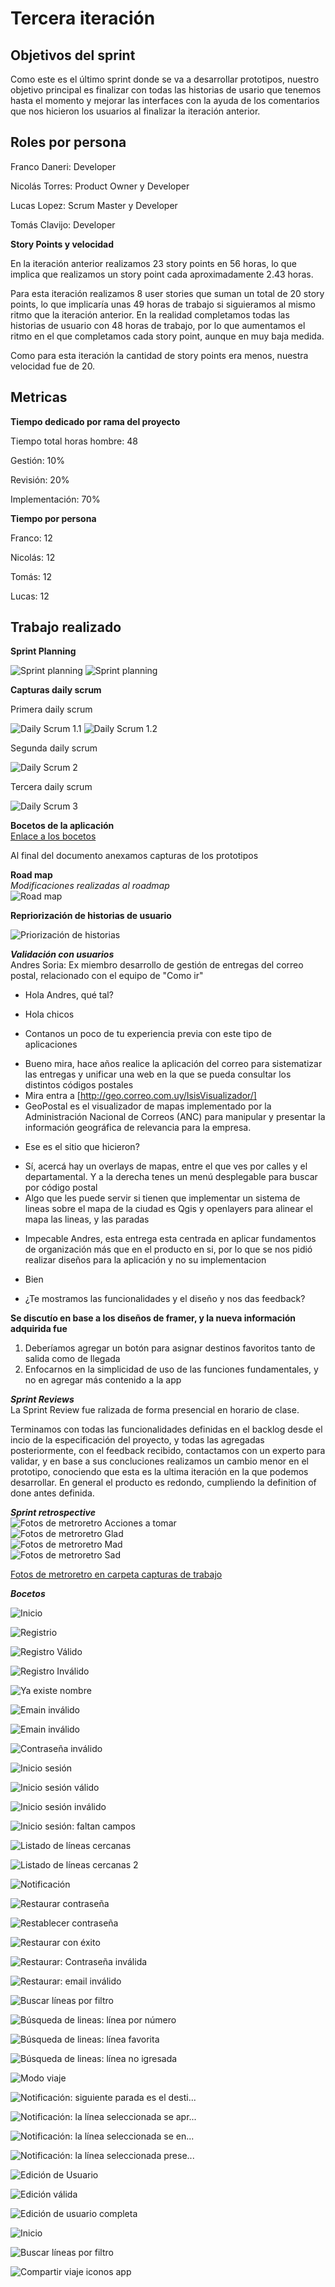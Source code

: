 # Tercera iteración

## Objetivos del sprint

Como este es el último sprint donde se va a desarrollar prototipos, nuestro objetivo principal es finalizar con todas las historias de usario que tenemos hasta el momento y mejorar las interfaces con la ayuda de los comentarios que nos hicieron los usuarios al finalizar la iteración anterior.

## Roles por persona

Franco Daneri: Developer

Nicolás Torres: Product Owner y Developer

Lucas Lopez: Scrum Master y Developer

Tomás Clavijo: Developer

**Story Points y velocidad**

En la iteración anterior realizamos 23 story points en 56 horas, lo que implica que realizamos un story point cada aproximadamente 2.43 horas.

Para esta iteración realizamos 8 user stories que suman un total de 20 story points, lo que implicaría unas 49 horas de trabajo si siguieramos al mismo ritmo que la iteración anterior. En la realidad completamos todas las historias de usuario con 48 horas de trabajo, por lo que aumentamos el ritmo en el que completamos cada story point, aunque en muy baja medida.

Como para esta iteración la cantidad de story points era menos, nuestra velocidad fue de 20.

## Metricas

**Tiempo dedicado por rama del proyecto**

Tiempo total horas hombre: 48

Gestión: 10%  

Revisión: 20%  

Implementación: 70%  

**Tiempo por persona**

Franco: 12

Nicolás: 12

Tomás: 12

Lucas: 12

## Trabajo realizado

**Sprint Planning**

![Sprint planning](sprintPlanning/1.1.png)
![Sprint planning](sprintPlanning/1.2.png)

**Capturas daily scrum**

Primera daily scrum

![Daily Scrum 1.1](dailyScrum/1.1.png)
![Daily Scrum 1.2](dailyScrum/1.2.png)

Segunda daily scrum

![Daily Scrum 2](dailyScrum/2.png)

Tercera daily scrum

![Daily Scrum 3](dailyScrum/3.png)

**Bocetos de la aplicación**  
[Enlace a los bocetos](https://framer.com/projects/Obligatorio-ISA1--tTpcYBayE4l0hXQtDI3a-jivMV?node=Z0WivQWu5)

Al final del documento anexamos capturas de los prototipos

**Road map**  
*Modificaciones realizadas al roadmap*  
![Road map](roadMap/roadMap.png)

**Repriorización de historias de usuario**

![Priorización de historias](priorizacion/Priorizacion.png)

***Validación con usuarios***  
Andres Soria: Ex miembro desarrollo de gestión de entregas del correo postal, relacionado con el equipo de "Como ir"  
* Hola Andres, qué tal?  
- Hola chicos  
* Contanos un poco de tu experiencia previa con este tipo de aplicaciones  
- Bueno mira, hace años realice la aplicación del correo para sistematizar las entregas y unificar una web en la que se pueda consultar los distintos códigos postales  
- Mira entra a [http://geo.correo.com.uy/IsisVisualizador/]  
- GeoPostal es el visualizador de mapas implementado por la Administración Nacional de Correos (ANC) para manipular y presentar la información geográfica de relevancia para la empresa.  
* Ese es el sitio que hicieron?  
- Sí, acercá hay un overlays de mapas, entre el que ves por calles y el departamental. Y a la derecha tenes un menú desplegable para buscar por código postal  
- Algo que les puede servir  si tienen que implementar un sistema de lineas sobre el mapa de la ciudad es Qgis y openlayers  para alinear el mapa las lineas, y las paradas  
* Impecable Andres, esta entrega esta centrada en aplicar fundamentos de organización más que en el producto en si, por lo que se nos pidió realizar diseños para la aplicación y no su implementacion  
- Bien  
* ¿Te mostramos las funcionalidades y el diseño y nos das feedback?  
  
**Se discutío en base a los diseños de framer, y la nueva información adquirida fue**  
1) Deberíamos agregar un botón para asignar destinos favoritos tanto de salida como de llegada  
2) Enfocarnos en la simplicidad de uso de las funciones fundamentales, y no en agregar más contenido a la app  




***Sprint Reviews***  
La Sprint Review fue ralizada de forma presencial en horario de clase.

Terminamos con todas las funcionalidades definidas en el backlog desde el incio de la especificación del proyecto, y todas las agregadas posteriormente, con el feedback recibido, contactamos con un experto para validar, y en base a sus concluciones realizamos un cambio menor en el prototipo, conociendo que esta es la ultima iteración en la que podemos desarrollar. En general el producto es redondo, cumpliendo la definition of done antes definida.   

***Sprint retrospective***   
![Fotos de metroretro Acciones a tomar](capturasDeTrabajo/Acciones.png)  
![Fotos de metroretro Glad](capturasDeTrabajo/Glad.png)  
![Fotos de metroretro Mad](capturasDeTrabajo/Mad.png)  
![Fotos de metroretro Sad](capturasDeTrabajo/Sad.png)  


[Fotos de metroretro en carpeta capturas de trabajo](capturasDeTrabajo/)

***Bocetos***

![Inicio](Bocetos/image.png)

![Registrio](Bocetos/image%20(1).png)

![Registro Válido](Bocetos/image%20(2).png)

![Registro Inválido](Bocetos/image%20(3).png)

![Ya existe nombre](Bocetos/image%20(4).png)

![Emain inválido](Bocetos/image%20(5).png)

![Emain inválido](Bocetos/image%20(6).png)

![Contraseña inválido](Bocetos/image%20(7).png)

![Inicio sesión](Bocetos/image%20(8).png)

![Inicio sesión válido](Bocetos/image%20(9).png)

![Inicio sesión inválido](Bocetos/image%20(10).png)

![Inicio sesión: faltan campos](Bocetos/image%20(11).png)

![Listado de líneas cercanas](Bocetos/image%20(12).png)

![Listado de líneas cercanas 2](Bocetos/image%20(13).png)

![Notificación](Bocetos/image%20(14).png)

![Restaurar contraseña](Bocetos/image%20(15).png)

![Restablecer contraseña](Bocetos/image%20(16).png)

![Restaurar con éxito](Bocetos/image%20(17).png)

![Restaurar: Contraseña inválida](Bocetos/image%20(18).png)

![Restaurar: email inválido](Bocetos/image%20(19).png)

![Buscar líneas por filtro](Bocetos/image%20(20).png)

![Búsqueda de lineas: línea por número](Bocetos/image%20(21).png)

![Búsqueda de lineas: línea favorita](Bocetos/image%20(22).png)

![Búsqueda de lineas: línea no igresada](Bocetos/image%20(23).png)

![Modo viaje](Bocetos/image%20(24).png)

![Notificación: siguiente parada es el desti...](Bocetos/image%20(25).png)

![Notificación: la línea seleccionada se apr...](Bocetos/image%20(26).png)

![Notificación: la línea seleccionada se en...](Bocetos/image%20(27).png)

![Notificación: la línea seleccionada prese...](Bocetos/image%20(28).png)

![Edición de Usuario](Bocetos/image%20(29).png)

![Edición válida](Bocetos/image%20(30).png)

![Edición de usuario completa](Bocetos/image%20(31).png)

![Inicio](Bocetos/image%20(32).png)

![Buscar líneas por filtro](Bocetos/image%20(33).png)

![Compartir viaje iconos app](Bocetos/image%20(34).png)
